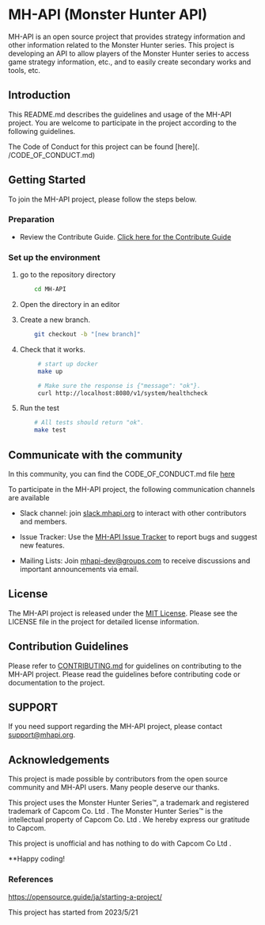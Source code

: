 # MH-API (Monster Hunter API)

MH-API is an open source project that provides strategy information and other information related to the Monster Hunter series. This project is developing an API to allow players of the Monster Hunter series to access game strategy information, etc., and to easily create secondary works and tools, etc.

## Introduction

This README.md describes the guidelines and usage of the MH-API project. You are welcome to participate in the project according to the following guidelines.

The Code of Conduct for this project can be found [here](. /CODE_OF_CONDUCT.md)

## Getting Started

To join the MH-API project, please follow the steps below.

### Preparation

- Review the Contribute Guide. [Click here for the Contribute Guide](./CONTRIBUTING.md)

### Set up the environment

1. go to the repository directory

    ```bash
        cd MH-API
    ```

2. Open the directory in an editor
3. Create a new branch.

    ```bash
        git checkout -b "[new branch]"
    ```

4. Check that it works.

   ```bash
        # start up docker
        make up

        # Make sure the response is {"message": "ok"}.
        curl http://localhost:8080/v1/system/healthcheck
   ````

5. Run the test

    ```bash
        # All tests should return "ok".
        make test
    ```

## Communicate with the community

In this community, you can find the CODE_OF_CONDUCT.md file [here](/CODE_OF_CONDUCT.md)

To participate in the MH-API project, the following communication channels are available

- Slack channel: join [slack.mhapi.org](https://mh-api.slack.com) to interact with other contributors and members.

- Issue Tracker: Use the [MH-API Issue Tracker](https://github.com/o-ga09/MH-API/issues) to report bugs and suggest new features.

- Mailing Lists: Join [mhapi-dev@groups.com](mailto:mhapiadm@gmail.com) to receive discussions and important announcements via email.

## License

The MH-API project is released under the [MIT License](https://opensource.org/licenses/MIT). Please see the LICENSE file in the project for detailed license information.

## Contribution Guidelines

Please refer to [CONTRIBUTING.md](./CONTRIBUTING.md) for guidelines on contributing to the MH-API project. Please read the guidelines before contributing code or documentation to the project.

## SUPPORT

If you need support regarding the MH-API project, please contact [support@mhapi.org](mailto:mhapiadm@gmail.com).

## Acknowledgements

This project is made possible by contributors from the open source community and MH-API users. Many people deserve our thanks.

<!-- For more information about the project and updates, please visit the [official MH-API website](https://mhapi.org). -->

This project uses the Monster Hunter Series™, a trademark and registered trademark of Capcom Co. Ltd . The Monster Hunter Series™ is the intellectual property of Capcom Co. Ltd . We hereby express our gratitude to Capcom.

This project is unofficial and has nothing to do with Capcom Co Ltd .

**Happy coding!

### References

<https://opensource.guide/ja/starting-a-project/>

This project has started from 2023/5/21

